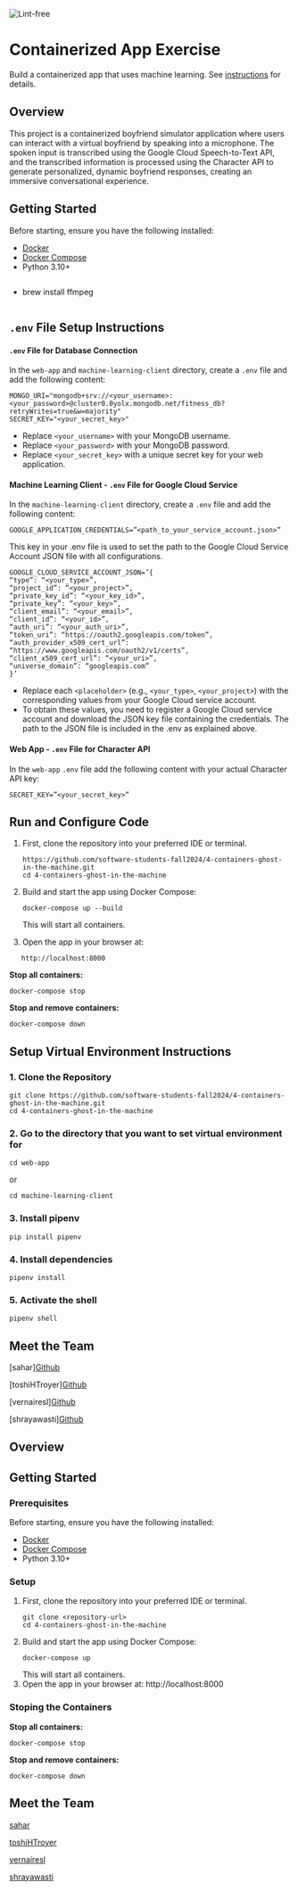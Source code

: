 ![Lint-free](https://github.com/nyu-software-engineering/containerized-app-exercise/actions/workflows/lint.yml/badge.svg)

# Containerized App Exercise

Build a containerized app that uses machine learning. See [instructions](./instructions.md) for details.

## Overview
This project is a containerized boyfriend simulator application where users can interact with a virtual boyfriend by speaking into a microphone. The spoken input is transcribed using the Google Cloud Speech-to-Text API, and the transcribed information is processed using the Character API to generate personalized, dynamic boyfriend responses, creating an immersive conversational experience.
 
## Getting Started
Before starting, ensure you have the following installed:
- [Docker](https://www.docker.com/products/docker-desktop/)
- [Docker Compose](https://docs.docker.com/compose/install/)
- Python 3.10+
   ```
- brew install ffmpeg
   ```

## `.env` File Setup Instructions
#### `.env` File for Database Connection
In the `web-app` and `machine-learning-client` directory, create a `.env` file and add the following content:
```
MONGO_URI="mongodb+srv://<your_username>:<your_password>@cluster0.0yolx.mongodb.net/fitness_db?retryWrites=true&w=majority"
SECRET_KEY="<your_secret_key>"
```
- Replace `<your_username>` with your MongoDB username.
- Replace `<your_password>` with your MongoDB password.
- Replace `<your_secret_key>` with a unique secret key for your web application.

#### Machine Learning Client - `.env` File for Google Cloud Service
In the `machine-learning-client` directory, create a `.env` file and add the following content:
```
GOOGLE_APPLICATION_CREDENTIALS=”<path_to_your_service_account.json>”
```

This key in your .env file is used to set the path to the Google Cloud Service Account JSON file with all configurations. 

```
GOOGLE_CLOUD_SERVICE_ACCOUNT_JSON=’{
“type”: “<your_type>”,
“project_id”: “<your_project>”,
“private_key_id”: “<your_key_id>”,
“private_key”: “<your_key>”,
“client_email”: “<your_email>”,
“client_id”: “<your_id>”,
“auth_uri”: “<your_auth_uri>”,
“token_uri”: “https://oauth2.googleapis.com/token”,
“auth_provider_x509_cert_url”: “https://www.googleapis.com/oauth2/v1/certs”,
“client_x509_cert_url”: “<your_uri>”,
“universe_domain”: “googleapis.com”
}’
```
- Replace each `<placeholder>` (e.g., `<your_type>`, `<your_project>`) with the corresponding values from your Google Cloud service account.
- To obtain these values, you need to register a Google Cloud service account and download the JSON key file containing the credentials. The path to the JSON file is included in the .env as explained above.


#### Web App - `.env` File for Character API
In the `web-app` `.env` file add the following content with your actual Character API key:
```
SECRET_KEY=”<your_secret_key>”
```



## Run and Configure Code
   
1. First, clone the repository into your preferred IDE or terminal.
   ```
   https://github.com/software-students-fall2024/4-containers-ghost-in-the-machine.git
   cd 4-containers-ghost-in-the-machine
   ```
   
2. Build and start the app using Docker Compose:
   ```
   docker-compose up --build
   ```
   This will start all containers.
3. Open the app in your browser at:
```
   http://localhost:8000
   ```
**Stop all containers:**
 ```
docker-compose stop
```
**Stop and remove containers:**
 ```
docker-compose down
```

## Setup Virtual Environment Instructions

### 1. Clone the Repository

```
git clone https://github.com/software-students-fall2024/4-containers-ghost-in-the-machine.git
cd 4-containers-ghost-in-the-machine
```

### 2. Go to the directory that you want to set virtual environment for

```
cd web-app
```

or

```
cd machine-learning-client
```

### 3. Install pipenv

```
pip install pipenv
```

### 4. Install dependencies

```
pipenv install
```

### 5. Activate the shell

```
pipenv shell
```


## Meet the Team
[sahar][Github](https://github.com/saharbueno)

[toshiHTroyer][Github](https://github.com/toshiHtroyer)

[vernairesl][Github](https://github.com/vernairesl)

[shrayawasti][Github](https://github.com/shrayawasti)


## Overview

 
## Getting Started
### Prerequisites
Before starting, ensure you have the following installed:
- [Docker](https://www.docker.com/products/docker-desktop/)
- [Docker Compose](https://docs.docker.com/compose/install/)
- Python 3.10+

### Setup
1. First, clone the repository into your preferred IDE or terminal.
   ```
   git clone <repository-url>
   cd 4-containers-ghost-in-the-machine
3. Build and start the app using Docker Compose:
   ```
   docker-compose up
   ```
   This will start all containers.
4. Open the app in your browser at:
   http://localhost:8000

### Stoping the Containers
**Stop all containers:**
 ```
docker-compose stop
```
**Stop and remove containers:**
 ```
docker-compose down
```
## Meet the Team
[sahar](https://github.com/saharbueno)

[toshiHTroyer](https://github.com/toshiHtroyer)

[vernairesl](https://github.com/vernairesl)

[shrayawasti](https://github.com/shrayawasti)